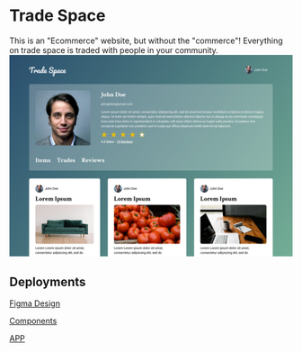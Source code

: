 # Trade Space

This is an "Ecommerce" website, but without the "commerce"! Everything on trade space is traded with people in your community.
![screen shot of app](./public/img/Profile%20_%20My%20Items.png)

## Deployments

[Figma Design](https://www.figma.com/design/AkbpTGfG2bfJZiyPOmdIVn/Designs?node-id=5-2&t=g8PPkXAteYRcfXbL-1)

[Components](https://grobergm.github.io/tradeSpace/storybook-static)

[APP](https://master.d2qx13ctvm6vb7.amplifyapp.com/)

